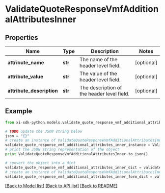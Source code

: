 # ValidateQuoteResponseVmfAdditionalAttributesInner


## Properties

Name | Type | Description | Notes
------------ | ------------- | ------------- | -------------
**attribute_name** | **str** | The name of the header level field. | [optional] 
**attribute_value** | **str** | The value of the header level field. | [optional] 
**attribute_description** | **str** | The description of the header level field. | [optional] 

## Example

```python
from xi-sdk-python.models.validate_quote_response_vmf_additional_attributes_inner import ValidateQuoteResponseVmfAdditionalAttributesInner

# TODO update the JSON string below
json = "{}"
# create an instance of ValidateQuoteResponseVmfAdditionalAttributesInner from a JSON string
validate_quote_response_vmf_additional_attributes_inner_instance = ValidateQuoteResponseVmfAdditionalAttributesInner.from_json(json)
# print the JSON string representation of the object
print ValidateQuoteResponseVmfAdditionalAttributesInner.to_json()

# convert the object into a dict
validate_quote_response_vmf_additional_attributes_inner_dict = validate_quote_response_vmf_additional_attributes_inner_instance.to_dict()
# create an instance of ValidateQuoteResponseVmfAdditionalAttributesInner from a dict
validate_quote_response_vmf_additional_attributes_inner_form_dict = validate_quote_response_vmf_additional_attributes_inner.from_dict(validate_quote_response_vmf_additional_attributes_inner_dict)
```
[[Back to Model list]](../README.md#documentation-for-models) [[Back to API list]](../README.md#documentation-for-api-endpoints) [[Back to README]](../README.md)


